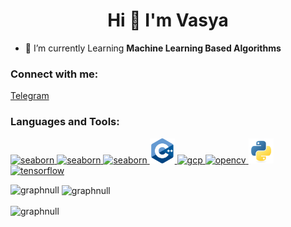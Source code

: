 <h1 align="center">Hi 👋 I'm Vasya</h1>

- 🌱 I’m currently Learning **Machine Learning Based Algorithms**


<h3 align="left">Connect with me:</h3>
<p align="left"><a href="https://t.me/stepanov" target="blank">Telegram</a></p>
<h3 align="left">Languages and Tools:</h3>
<p align="left"> 
  <a href="" target="_blank" rel="noreferrer"> <img src="https://upload.wikimedia.org/wikipedia/commons/thumb/9/99/Unofficial_JavaScript_logo_2.svg/1200px-Unofficial_JavaScript_logo_2.svg.png" alt="seaborn" width="40" height="40"/> </a>
  <a href="" target="_blank" rel="noreferrer"> <img src="https://upload.wikimedia.org/wikipedia/commons/thumb/4/4c/Typescript_logo_2020.svg/1200px-Typescript_logo_2020.svg.png" alt="seaborn" width="40" height="40"/> </a>
    <a href="" target="_blank" rel="noreferrer"> <img src="https://seeklogo.com/images/N/nodejs-logo-D26404F360-seeklogo.com.png" alt="seaborn" width="40" height="40"/> </a>
  <a href="https://www.w3schools.com/cpp/" target="_blank" rel="noreferrer"> <img src="https://raw.githubusercontent.com/devicons/devicon/master/icons/cplusplus/cplusplus-original.svg" alt="cplusplus" width="40" height="40"/> </a> <a href="https://cloud.google.com" target="_blank" rel="noreferrer"> <img src="https://www.vectorlogo.zone/logos/google_cloud/google_cloud-icon.svg" alt="gcp" width="40" height="40"/> </a> <a href="https://opencv.org/" target="_blank" rel="noreferrer"> <img src="https://www.vectorlogo.zone/logos/opencv/opencv-icon.svg" alt="opencv" width="40" height="40"/> </a> <a href="https://www.python.org" target="_blank" rel="noreferrer"> <img src="https://raw.githubusercontent.com/devicons/devicon/master/icons/python/python-original.svg" alt="python" width="40" height="40"/> </a>   <a href="https://www.tensorflow.org" target="_blank" rel="noreferrer"> <img src="https://www.vectorlogo.zone/logos/tensorflow/tensorflow-icon.svg" alt="tensorflow" width="40" height="40"/> </a> </p>

<p><img align="left" src="https://github-readme-stats.vercel.app/api/top-langs?username=graphnull&show_icons=true&locale=en&layout=compact" alt="graphnull" /></p>

<p>&nbsp;<img align="center" src="https://github-readme-stats.vercel.app/api?username=graphnull&show_icons=true&locale=en" alt="graphnull" /></p>

<p><img align="center" src="https://github-readme-streak-stats.herokuapp.com/?user=graphnull&" alt="graphnull" /></p>
